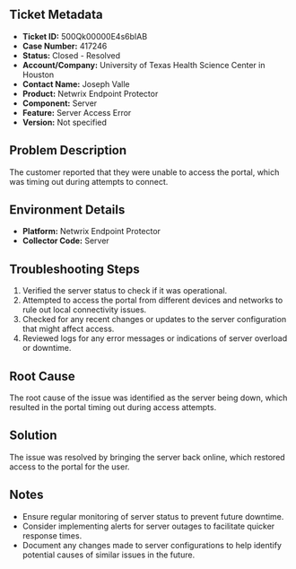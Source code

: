 ## Ticket Metadata
- **Ticket ID:** 500Qk00000E4s6bIAB
- **Case Number:** 417246
- **Status:** Closed - Resolved
- **Account/Company:** University of Texas Health Science Center in Houston
- **Contact Name:** Joseph Valle
- **Product:** Netwrix Endpoint Protector
- **Component:** Server
- **Feature:** Server Access Error
- **Version:** Not specified

## Problem Description
The customer reported that they were unable to access the portal, which was timing out during attempts to connect.

## Environment Details
- **Platform:** Netwrix Endpoint Protector
- **Collector Code:** Server

## Troubleshooting Steps
1. Verified the server status to check if it was operational.
2. Attempted to access the portal from different devices and networks to rule out local connectivity issues.
3. Checked for any recent changes or updates to the server configuration that might affect access.
4. Reviewed logs for any error messages or indications of server overload or downtime.

## Root Cause
The root cause of the issue was identified as the server being down, which resulted in the portal timing out during access attempts.

## Solution
The issue was resolved by bringing the server back online, which restored access to the portal for the user.

## Notes
- Ensure regular monitoring of server status to prevent future downtime.
- Consider implementing alerts for server outages to facilitate quicker response times.
- Document any changes made to server configurations to help identify potential causes of similar issues in the future.
